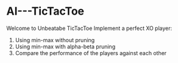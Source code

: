 # AI---TicTacToe
Welcome to Unbeatabe TicTacToe
Implement a perfect XO player:
1) Using min-max without pruning
2) Using min-max with alpha-beta pruning
3) Compare the performance of the players against each other
